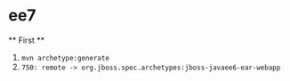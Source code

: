 ee7
===

** First **

1. ```mvn archetype:generate```
2. ```750: remote -> org.jboss.spec.archetypes:jboss-javaee6-ear-webapp```